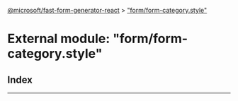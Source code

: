 [@microsoft/fast-form-generator-react](../README.md) > ["form/form-category.style"](../modules/_form_form_category_style_.md)

# External module: "form/form-category.style"

## Index

---

